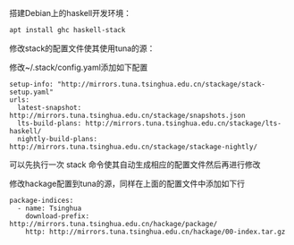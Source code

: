 搭建Debian上的haskell开发环境：

```sh
apt install ghc haskell-stack
```

修改stack的配置文件使其使用tuna的源：

修改~/.stack/config.yaml添加如下配置
```
setup-info: "http://mirrors.tuna.tsinghua.edu.cn/stackage/stack-setup.yaml"
urls:
  latest-snapshot: http://mirrors.tuna.tsinghua.edu.cn/stackage/snapshots.json
  lts-build-plans: http://mirrors.tuna.tsinghua.edu.cn/stackage/lts-haskell/
  nightly-build-plans: http://mirrors.tuna.tsinghua.edu.cn/stackage/stackage-nightly/
```

可以先执行一次 stack 命令使其自动生成相应的配置文件然后再进行修改

修改hackage配置到tuna的源，同样在上面的配置文件中添加如下行

```
package-indices:
  - name: Tsinghua
    download-prefix: http://mirrors.tuna.tsinghua.edu.cn/hackage/package/
    http: http://mirrors.tuna.tsinghua.edu.cn/hackage/00-index.tar.gz
```
